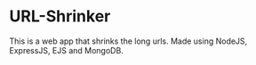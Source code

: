 # URL-Shrinker
This is a web app that shrinks the long urls. Made using NodeJS, ExpressJS, EJS and MongoDB.
